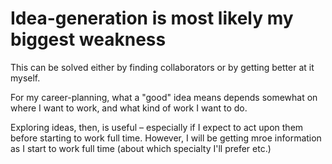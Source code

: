 # Idea-generation is most likely my biggest weakness
This can be solved either by finding collaborators or by getting better at it myself.

For my career-planning, what a "good" idea means depends somewhat on where I want to work, and what kind of work I want to do.

Exploring ideas, then, is useful – especially if I expect to act upon them before starting to work full time. However, I will be getting mroe information as I start to work full time (about which specialty I'll prefer etc.)

<!-- #service -->

<!-- {BearID:56D6BDC4-4717-44AD-88E5-AF66838AAF4A-15756-0000130BC13EA4C6} -->
